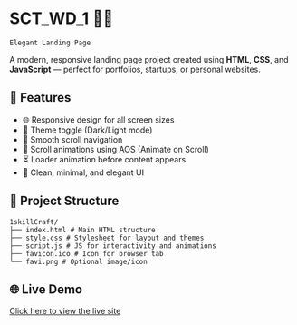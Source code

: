 # SCT_WD_1 🔧✨
    Elegant Landing Page
A modern, responsive landing page project created using **HTML**, **CSS**, and **JavaScript** — perfect for portfolios, startups, or personal websites.

## 🚀 Features

- 🌐 Responsive design for all screen sizes
- 🌙 Theme toggle (Dark/Light mode)
- 🔄 Smooth scroll navigation
- 🎯 Scroll animations using AOS (Animate on Scroll)
- ⏳ Loader animation before content appears
- 🎨 Clean, minimal, and elegant UI

## 📁 Project Structure
```
1skillCraft/
├── index.html # Main HTML structure
├── style.css # Stylesheet for layout and themes
├── script.js # JS for interactivity and animations
├── favicon.ico # Icon for browser tab
└── favi.png # Optional image/icon
```
## 🌐 Live Demo

[Click here to view the live site](https://yamuna-11-yamuna.github.io/SCT_WD_1/)
